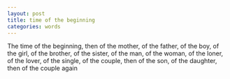 ```yaml
---
layout: post
title: time of the beginning
categories: words
---
```

The time of the beginning, then
of the mother,
of the father,
of the boy,
of the girl,
of the brother,
of the sister,
of the man,
of the woman,
of the loner,
of the lover,
of the single,
of the couple, then
of the son,
of the daughter, then
of the couple again
<!--stackedit_data:
eyJoaXN0b3J5IjpbMTM1NTkwNTUwXX0=
-->